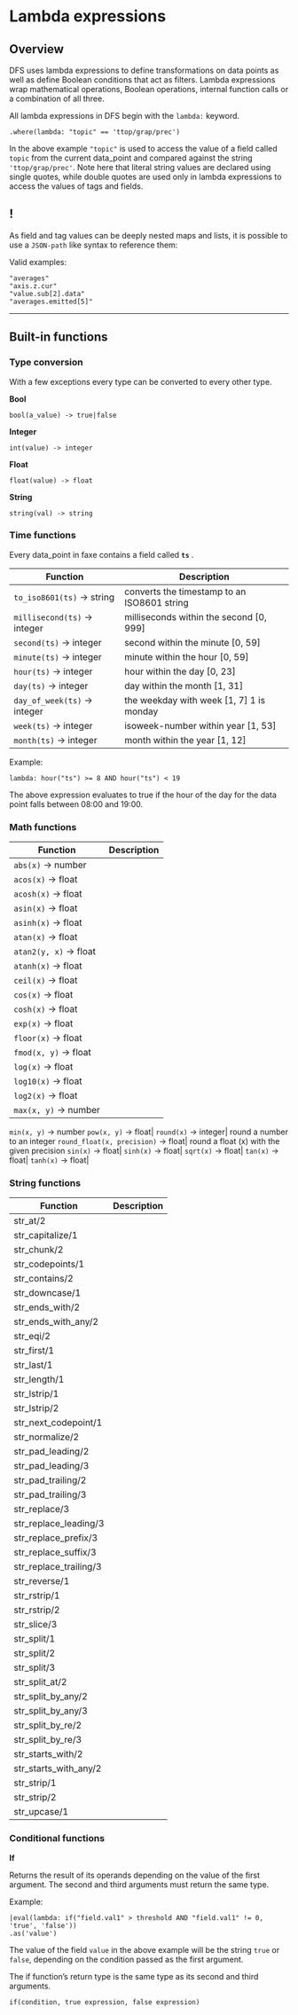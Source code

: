 # Lambda expressions

## Overview

DFS uses lambda expressions to define transformations on data points as well as define Boolean conditions that act as filters. 
Lambda expressions wrap mathematical operations, Boolean operations, internal function calls or a combination of all three.  

All lambda expressions in DFS begin with the `lambda:` keyword.
    
    .where(lambda: "topic" == 'ttop/grap/prec')
    
In the above example `"topic"` is used to access the value of a field called `topic` 
from the current data_point and compared against the string `'ttop/grap/prec'`.
Note here that literal string values are declared using single quotes, 
while double quotes are used only in lambda expressions to access the values of tags and fields.

## !
As field and tag values can be deeply nested maps and lists, it is possible to use a `JSON-path` like syntax
to reference them:

Valid examples:

    "averages"
    "axis.z.cur"
    "value.sub[2].data"
    "averages.emitted[5]"

------------------------------------------------------------------------

## Built-in functions

### Type conversion
With a few exceptions every type can be converted to every other type.

**Bool**

    bool(a_value) -> true|false
    
**Integer**

    int(value) -> integer
    
**Float**

    float(value) -> float
    
**String**

    string(val) -> string
    
### Time functions

Every data_point in faxe contains a field called **`ts`** .


Function                         | Description
---------------------------------|--------------------------------------------
`to_iso8601(ts)` -> string | converts the timestamp to an ISO8601 string
`millisecond(ts)` -> integer         | milliseconds within the second [0, 999]
`second(ts)` -> integer            | second within the minute [0, 59]
`minute(ts)` -> integer           | minute within the hour [0, 59]
`hour(ts)` -> integer             | hour within the day [0, 23]
`day(ts)` -> integer              | day within the month [1, 31]
`day_of_week(ts)` -> integer      | the weekday with week [1, 7] 1 is monday
`week(ts)` -> integer               | isoweek-number within year [1, 53]
`month(ts)` -> integer            | month within the year [1, 12]

Example:
    
    lambda: hour("ts") >= 8 AND hour("ts") < 19
    
The above expression evaluates to true if the hour of the day for the data point falls between 08:00 and 19:00.


### Math functions

Function                    | Description
----------------------------|------------
`abs(x)` -> number|
`acos(x)` -> float |
`acosh(x)` -> float|
`asin(x)` -> float|
`asinh(x)` -> float|
`atan(x)` -> float|
`atan2(y, x)` -> float|
`atanh(x)` -> float|
`ceil(x)` -> float|
`cos(x)` -> float|
`cosh(x)` -> float|
`exp(x)` -> float|
`floor(x)` -> float|
`fmod(x, y)` -> float|
`log(x)` -> float|
`log10(x)` -> float|
`log2(x)` -> float|
`max(x, y)` -> number|
`min(x, y)` -> number
`pow(x, y)` -> float|
`round(x)` -> integer| round a number to an integer
`round_float(x, precision)` -> float| round a float (x) with the given precision
`sin(x)` -> float|
`sinh(x)` -> float|
`sqrt(x)` -> float|
`tan(x)` -> float|
`tanh(x)` -> float|


### String functions

Function                    | Description
----------------------------|------------
str_at/2 |
str_capitalize/1|
str_chunk/2|
str_codepoints/1|
str_contains/2|
str_downcase/1|
str_ends_with/2|
str_ends_with_any/2|
str_eqi/2|
str_first/1|
str_last/1|
str_length/1|
str_lstrip/1|
str_lstrip/2|
str_next_codepoint/1|
str_normalize/2|
str_pad_leading/2|
str_pad_leading/3|
str_pad_trailing/2|
str_pad_trailing/3|
str_replace/3|
str_replace_leading/3|
str_replace_prefix/3|
str_replace_suffix/3|
str_replace_trailing/3|
str_reverse/1|
str_rstrip/1|
str_rstrip/2|
str_slice/3|
str_split/1|
str_split/2|
str_split/3|
str_split_at/2|
str_split_by_any/2|
str_split_by_any/3|
str_split_by_re/2|
str_split_by_re/3|
str_starts_with/2|
str_starts_with_any/2|
str_strip/1|
str_strip/2|
str_upcase/1|


### Conditional functions

**If**

Returns the result of its operands depending on the value of the first argument. 
The second and third arguments must return the same type.

Example:

    |eval(lambda: if("field.val1" > threshold AND "field.val1" != 0, 'true', 'false'))
    .as('value')
 
The value of the field `value` in the above example will be the string `true` or `false`, 
depending on the condition passed as the first argument.

The if function’s return type is the same type as its second and third arguments.

    if(condition, true expression, false expression)
    
    
    
    
  



